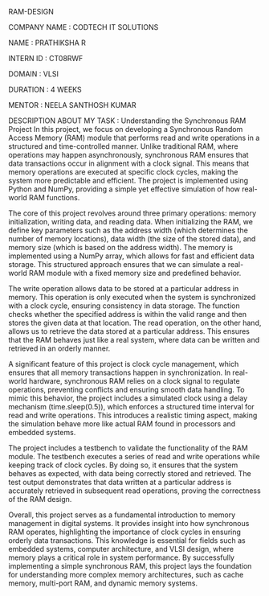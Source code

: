  RAM-DESIGN

 COMPANY NAME : CODTECH IT SOLUTIONS

 NAME : PRATHIKSHA R

 INTERN ID : CT08RWF

 DOMAIN : VLSI

DURATION : 4 WEEKS

MENTOR : NEELA SANTHOSH KUMAR

DESCRIPTION ABOUT MY TASK : Understanding the Synchronous RAM Project
In this project, we focus on developing a Synchronous Random Access Memory (RAM) module that performs read and write operations in a structured and time-controlled manner. Unlike traditional RAM, where operations may happen asynchronously, synchronous RAM ensures that data transactions occur in alignment with a clock signal. This means that memory operations are executed at specific clock cycles, making the system more predictable and efficient. The project is implemented using Python and NumPy, providing a simple yet effective simulation of how real-world RAM functions.

The core of this project revolves around three primary operations: memory initialization, writing data, and reading data. When initializing the RAM, we define key parameters such as the address width (which determines the number of memory locations), data width (the size of the stored data), and memory size (which is based on the address width). The memory is implemented using a NumPy array, which allows for fast and efficient data storage. This structured approach ensures that we can simulate a real-world RAM module with a fixed memory size and predefined behavior.

The write operation allows data to be stored at a particular address in memory. This operation is only executed when the system is synchronized with a clock cycle, ensuring consistency in data storage. The function checks whether the specified address is within the valid range and then stores the given data at that location. The read operation, on the other hand, allows us to retrieve the data stored at a particular address. This ensures that the RAM behaves just like a real system, where data can be written and retrieved in an orderly manner.

A significant feature of this project is clock cycle management, which ensures that all memory transactions happen in synchronization. In real-world hardware, synchronous RAM relies on a clock signal to regulate operations, preventing conflicts and ensuring smooth data handling. To mimic this behavior, the project includes a simulated clock using a delay mechanism (time.sleep(0.5)), which enforces a structured time interval for read and write operations. This introduces a realistic timing aspect, making the simulation behave more like actual RAM found in processors and embedded systems.

The project includes a testbench to validate the functionality of the RAM module. The testbench executes a series of read and write operations while keeping track of clock cycles. By doing so, it ensures that the system behaves as expected, with data being correctly stored and retrieved. The test output demonstrates that data written at a particular address is accurately retrieved in subsequent read operations, proving the correctness of the RAM design.

Overall, this project serves as a fundamental introduction to memory management in digital systems. It provides insight into how synchronous RAM operates, highlighting the importance of clock cycles in ensuring orderly data transactions. This knowledge is essential for fields such as embedded systems, computer architecture, and VLSI design, where memory plays a critical role in system performance. By successfully implementing a simple synchronous RAM, this project lays the foundation for understanding more complex memory architectures, such as cache memory, multi-port RAM, and dynamic memory systems.








 
